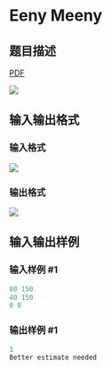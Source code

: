 # Eeny Meeny

## 题目描述

[problemUrl]: https://uva.onlinejudge.org/index.php?option=com_onlinejudge&Itemid=8&category=3&page=show_problem&problem=116

[PDF](https://uva.onlinejudge.org/external/1/p180.pdf)

![](https://cdn.luogu.com.cn/upload/vjudge_pic/UVA180/032a3b1d00dfc48b695c975fa1c4a3b0d4d1bf69.png)

## 输入输出格式

### 输入格式

![](https://cdn.luogu.com.cn/upload/vjudge_pic/UVA180/75e57317cedae780c5a94642e80662a54d51db03.png)

### 输出格式

![](https://cdn.luogu.com.cn/upload/vjudge_pic/UVA180/33b5ab910e85e88399b81e4e61033ecf92390d21.png)

## 输入输出样例

### 输入样例 #1

```cpp
80 150
40 150
0 0
```


### 输出样例 #1

```cpp
1
Better estimate needed
```



